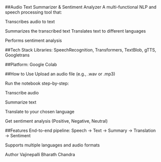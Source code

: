 ##Audio Text Summarizer & Sentiment Analyzer
A multi-functional NLP and speech processing tool that:

Transcribes audio to text

Summarizes the transcribed text
Translates text to different languages

Performs sentiment analysis

##Tech Stack
Libraries: SpeechRecognition, Transformers, TextBlob, gTTS, Googletrans

##Platform: Google Colab

##How to Use
Upload an audio file (e.g., .wav or .mp3)

Run the notebook step-by-step:

Transcribe audio

Summarize text

Translate to your chosen language

Get sentiment analysis (Positive, Negative, Neutral)

##Features
End-to-end pipeline: Speech → Text → Summary → Translation → Sentiment

Supports multiple languages and audio formats

Author
Vajinepalli Bharath Chandra

